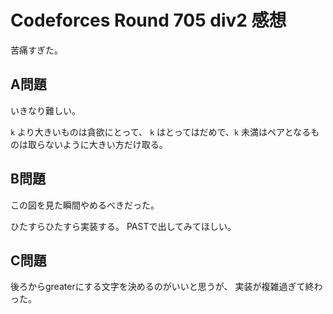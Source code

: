 # Codeforces Round 705 div2 感想

苦痛すぎた。

## A問題

いきなり難しい。

`k` より大きいものは貪欲にとって、 `k` はとってはだめで、`k` 未満はペアとなるものは取らないように大きい方だけ取る。

## B問題

この図を見た瞬間やめるべきだった。

ひたすらひたすら実装する。
PASTで出してみてほしい。

## C問題

後ろからgreaterにする文字を決めるのがいいと思うが、
実装が複雑過ぎて終わった。
